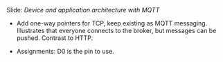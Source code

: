 Slide: *Device and application architecture with MQTT*

* Add one-way pointers for TCP, keep existing as MQTT messaging.
  Illustrates that everyone connects to the broker, but messages can
  be pushed. Contrast to HTTP.

* Assignments: D0 is the pin to use.
